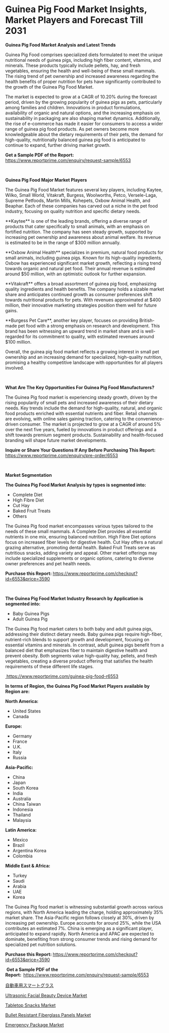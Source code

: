 <p><h1>Guinea Pig Food Market Insights, Market Players and Forecast Till 2031</h1></p><p><strong>Guinea Pig Food Market Analysis and Latest Trends</strong></p>
<p><p>Guinea Pig Food comprises specialized diets formulated to meet the unique nutritional needs of guinea pigs, including high fiber content, vitamins, and minerals. These products typically include pellets, hay, and fresh vegetables, ensuring the health and well-being of these small mammals. The rising trend of pet ownership and increased awareness regarding the health benefits of proper nutrition for pets have significantly contributed to the growth of the Guinea Pig Food Market.</p><p>The market is expected to grow at a CAGR of 10.20% during the forecast period, driven by the growing popularity of guinea pigs as pets, particularly among families and children. Innovations in product formulations, availability of organic and natural options, and the increasing emphasis on sustainability in packaging are also shaping market dynamics. Additionally, the rise of e-commerce has made it easier for consumers to access a wider range of guinea pig food products. As pet owners become more knowledgeable about the dietary requirements of their pets, the demand for high-quality, nutritionally balanced guinea pig food is anticipated to continue to expand, further driving market growth.</p></p>
<p><strong>Get a Sample PDF of the Report:&nbsp;</strong> <a href="https://www.reportprime.com/enquiry/request-sample/6553">https://www.reportprime.com/enquiry/request-sample/6553</a></p>
<p>&nbsp;</p>
<p><strong>Guinea Pig Food Major Market Players</strong></p>
<p><p>The Guinea Pig Food Market features several key players, including Kaytee, Wilko, Small World, Vitakraft, Burgess, Woolworths, Petco, Versele-Laga, Supreme Petfoods, Martin Mills, Kohepets, Oxbow Animal Health, and Beaphar. Each of these companies has carved out a niche in the pet food industry, focusing on quality nutrition and specific dietary needs.</p><p>**Kaytee** is one of the leading brands, offering a diverse range of products that cater specifically to small animals, with an emphasis on fortified nutrition. The company has seen steady growth, supported by increasing pet ownership and awareness about animal welfare. Its revenue is estimated to be in the range of $300 million annually.</p><p>**Oxbow Animal Health** specializes in premium, natural food products for small animals, including guinea pigs. Known for its high-quality ingredients, Oxbow has experienced significant market growth, reflecting a rising trend towards organic and natural pet food. Their annual revenue is estimated around $50 million, with an optimistic outlook for further expansion.</p><p>**Vitakraft** offers a broad assortment of guinea pig food, emphasizing quality ingredients and health benefits. The company holds a sizable market share and anticipates continued growth as consumer preferences shift towards nutritional products for pets. With revenues approximated at $400 million, their innovative marketing strategies position them well for future gains.</p><p>**Burgess Pet Care**, another key player, focuses on providing British-made pet food with a strong emphasis on research and development. This brand has been witnessing an upward trend in market share and is well-regarded for its commitment to quality, with estimated revenues around $100 million.</p><p>Overall, the guinea pig food market reflects a growing interest in small pet ownership and an increasing demand for specialized, high-quality nutrition, promising a healthy competitive landscape with opportunities for all players involved.</p></p>
<p>&nbsp;</p>
<p><strong>What Are The Key Opportunities For Guinea Pig Food Manufacturers?</strong></p>
<p><p>The Guinea Pig food market is experiencing steady growth, driven by the rising popularity of small pets and increased awareness of their dietary needs. Key trends include the demand for high-quality, natural, and organic food products enriched with essential nutrients and fiber. Retail channels are evolving, with online sales gaining traction, catering to the convenience-driven consumer. The market is projected to grow at a CAGR of around 5% over the next five years, fueled by innovations in product offerings and a shift towards premium segment products. Sustainability and health-focused branding will shape future market developments.</p></p>
<p><strong>Inquire or Share Your Questions If Any Before Purchasing This Report:</strong> <a href="https://www.reportprime.com/enquiry/pre-order/6553">https://www.reportprime.com/enquiry/pre-order/6553</a></p>
<p>&nbsp;</p>
<p><strong>Market Segmentation</strong></p>
<p><strong>The Guinea Pig Food Market Analysis by types is segmented into:</strong></p>
<p><ul><li>Complete Diet</li><li>High Fibre Diet</li><li>Cut Hay</li><li>Baked Fruit Treats</li><li>Others</li></ul></p>
<p><p>The Guinea Pig food market encompasses various types tailored to the needs of these small mammals. A Complete Diet provides all essential nutrients in one mix, ensuring balanced nutrition. High Fibre Diet options focus on increased fiber levels for digestive health. Cut Hay offers a natural grazing alternative, promoting dental health. Baked Fruit Treats serve as nutritious snacks, adding variety and appeal. Other market offerings may include specialized supplements or organic options, catering to diverse owner preferences and pet health needs.</p></p>
<p><strong>Purchase this Report:&nbsp;</strong><a href="https://www.reportprime.com/checkout?id=6553&price=3590">https://www.reportprime.com/checkout?id=6553&price=3590</a></p>
<p>&nbsp;</p>
<p><strong>The Guinea Pig Food Market Industry Research by Application is segmented into:</strong></p>
<p><ul><li>Baby Guinea Pigs</li><li>Adult Guinea Pig</li></ul></p>
<p><p>The Guinea Pig food market caters to both baby and adult guinea pigs, addressing their distinct dietary needs. Baby guinea pigs require high-fiber, nutrient-rich blends to support growth and development, focusing on essential vitamins and minerals. In contrast, adult guinea pigs benefit from a balanced diet that emphasizes fiber to maintain digestive health and prevent obesity. Both segments value high-quality hay, pellets, and fresh vegetables, creating a diverse product offering that satisfies the health requirements of these different life stages.</p></p>
<p><a href="https://www.reportprime.com/guinea-pig-food-r6553">&nbsp;https://www.reportprime.com/guinea-pig-food-r6553</a></p>
<p><strong>In terms of Region, the Guinea Pig Food Market Players available by Region are:</strong></p>
<p>
    <p> <strong> North America: </strong>
        <ul>
            <li>United States</li>
            <li>Canada</li>
        </ul>
        </p> 
    <p> <strong> Europe: </strong>
        <ul>
            <li>Germany</li>
            <li>France</li>
            <li>U.K.</li>
            <li>Italy</li>
            <li>Russia</li>
        </ul>
        </p> 
    <p> <strong> Asia-Pacific: </strong>
        <ul>
            <li>China</li>
            <li>Japan</li>
            <li>South Korea</li>
            <li>India</li>
            <li>Australia</li>
            <li>China Taiwan</li>
            <li>Indonesia</li>
            <li>Thailand</li>
            <li>Malaysia</li>
        </ul>
        </p> 
    <p> <strong> Latin America: </strong>
        <ul>
            <li>Mexico</li>
            <li>Brazil</li>
            <li>Argentina Korea</li>
            <li>Colombia</li>
        </ul>
        </p> 
    <p> <strong> Middle East & Africa: </strong>
        <ul>
            <li>Turkey</li>
            <li>Saudi</li>
            <li>Arabia</li>
            <li>UAE</li>
            <li>Korea</li>
        </ul>
    </p>
    </p>
<p><p>The Guinea Pig food market is witnessing substantial growth across various regions, with North America leading the charge, holding approximately 35% market share. The Asia-Pacific region follows closely at 30%, driven by increasing pet ownership. Europe accounts for around 25%, while the USA contributes an estimated 7%. China is emerging as a significant player, anticipated to expand rapidly. North America and APAC are expected to dominate, benefiting from strong consumer trends and rising demand for specialized pet nutrition solutions.</p></p>
<p><strong>Purchase this Report: </strong><a href="https://www.reportprime.com/checkout?id=6553&price=3590">https://www.reportprime.com/checkout?id=6553&price=3590</a></p>
<p>&nbsp;<strong>Get a Sample PDF of the Report:&nbsp;&nbsp;</strong><a href="https://www.reportprime.com/enquiry/request-sample/6553">https://www.reportprime.com/enquiry/request-sample/6553</a></p>
<p><strong></strong></p>
<p><p><a href="https://medium.com/@jackybrekke_41148/%E8%87%AA%E5%8B%95%E8%BB%8A%E7%94%A8%E3%82%B9%E3%83%9E%E3%83%BC%E3%83%88%E3%82%B0%E3%83%A9%E3%82%B9%E5%B8%82%E5%A0%B4%E6%8C%87%E6%A8%99-%E5%B8%82%E5%A0%B4%E8%A6%8F%E6%A8%A1-%E5%9C%B0%E5%9F%9F%E5%88%A5%E5%88%86%E6%9E%90-%E5%B8%82%E5%A0%B4%E5%8F%82%E5%8A%A0%E8%80%85%E5%88%86%E6%9E%90-%E4%BA%88%E6%B8%AC-2024%E5%B9%B4-2031%E5%B9%B4-84e1e7158538">自動車用スマートグラス</a></p><p><a href="https://www.linkedin.com/pulse/ultrasonic-facial-beauty-device-market-trends-focusing-insight-fxdmf?trackingId=r%2FzceKRkRNqMeQ21nazBOQ%3D%3D">Ultrasonic Facial Beauty Device Market</a></p><p><a href="https://github.com/LacThu1/Market-Research-Report-List-1/blob/main/tabletop-snacks-market.md">Tabletop Snacks Market</a></p><p><a href="https://issuu.com/reportprime-2/docs/bullet-resistant-fiberglass-panels-_229daecc7ce55a">Bullet Resistant Fiberglass Panels Market</a></p><p><a href="https://medium.com/@brayannolanii/this-report-aims-to-provide-a-comprehensive-presentation-of-the-global-market-for-emergency-4ca0b292376c">Emergency Package Market</a></p></p>